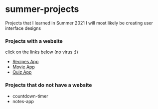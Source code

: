 # summer-projects
Projects that I learned in Summer 2021
I will most likely be creating user interface designs
### Projects with a website

click on the links below (no virus ;))

- [Recipes App](https://htmlpreview.github.io/?https://github.com/thisisnotdevin/summer-projects/blob/master/recipe-app/index.html)
- [Movie App](https://htmlpreview.github.io/?https://github.com/thisisnotdevin/summer-projects/blob/master/movie-app/index.html)
- [Quiz App](https://htmlpreview.github.io/?https://github.com/thisisnotdevin/summer-projects/blob/master/quiz-app/index.html)

### Projects that do not have a website

- countdown-timer
- notes-app

